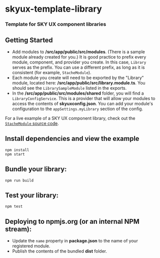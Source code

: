 # skyux-template-library

### Template for SKY UX component libraries

## Getting Started
- Add modules to **/src/app/public/src/modules**. (There is a sample module already created for you.) It is good practice to prefix every module, component, and provider you create. In this case, `Library` serves as the prefix. You can use a different prefix, as long as it is consistent (for example, `StacheModule`).
- Each module you create will need to be exported by the "Library" module, located here: **/src/app/public/src/library.module.ts**. You should see the `LibrarySampleModule` listed in the exports.
- In the **/src/app/public/src/modules/shared** folder, you will find a `LibraryConfigService`. This is a provider that will allow your modules to access the contents of **skyuxconfig.json**. You can add your module's configuration to the `appSettings.myLibrary` section of the config.

For a live example of a SKY UX component library, check out the [`StacheModule` source code](https://github.com/blackbaud/stache2).

## Install dependencies and view the example

```
npm install
npm start
```

## Bundle your library:

```
npm run build
```

## Test your library:

```
npm test
```

## Deploying to npmjs.org (or an internal NPM stream):

- Update the `name` property in **package.json** to the name of your registered module.
- Publish the contents of the bundled **dist** folder.
